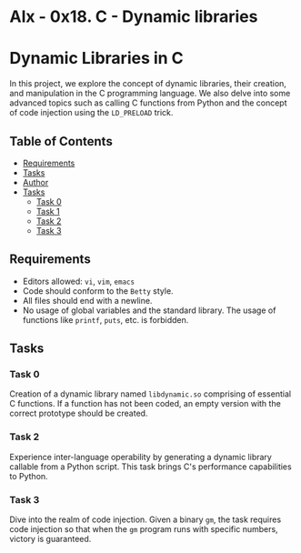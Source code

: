 # Alx - 0x18. C - Dynamic libraries

# Dynamic Libraries in C
In this project, we explore the concept of dynamic libraries, their creation, and manipulation in the C programming language. We also delve into some advanced topics such as calling C functions from Python and the concept of code injection using the `LD_PRELOAD` trick.

## Table of Contents

- [Requirements](#requirements)
- [Tasks](#tasks)
- [Author](#author)
- [Tasks](#tasks)
  - [Task 0](#task-0)
  - [Task 1](#task-1)
  - [Task 2](#task-2)
  - [Task 3](#task-3)

## Requirements

- Editors allowed: `vi`, `vim`, `emacs`
- Code should conform to the `Betty` style.
- All files should end with a newline.
- No usage of global variables and the standard library. The usage of functions like `printf`, `puts`, etc. is forbidden.

## Tasks

### Task 0
Creation of a dynamic library named `libdynamic.so` comprising of essential C functions. If a function has not been coded, an empty version with the correct prototype should be created.

### Task 2
Experience inter-language operability by generating a dynamic library callable from a Python script. This task brings C's performance capabilities to Python.

### Task 3
Dive into the realm of code injection. Given a binary `gm`, the task requires code injection so that when the `gm` program runs with specific numbers, victory is guaranteed.
